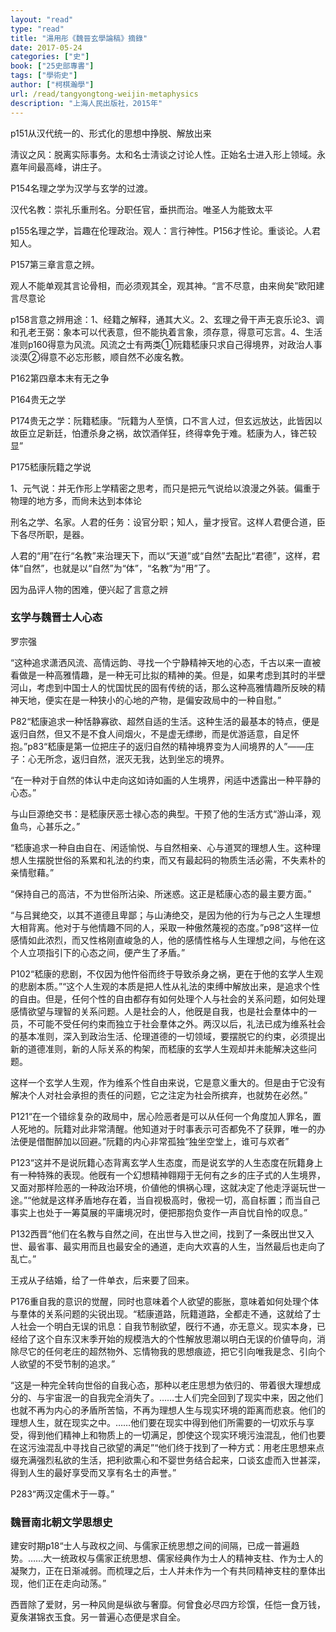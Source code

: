 ```yaml
---
layout: "read"
type: "read"
title: "湯用彤《魏晉玄學論稿》摘錄"
date: 2017-05-24
categories: ["史"]
book: ["25史部專書"]
tags: ["學術史"]
author: ["柯棋瀚學"]
url: /read/tangyongtong-weijin-metaphysics
description: "上海人民出版社，2015年"
---
```


p151从汉代统一的、形式化的思想中挣脱、解放出来

淸议之风：脱离实际事务。太和名士淸谈之讨论人性。正始名士进入形上领域。永嘉年间最高峰，讲庄子。

P154名理之学为汉学与玄学的过渡。

汉代名教：崇礼乐重刑名。分职任官，垂拱而治。唯圣人为能致太平

p155名理之学，旨趣在伦理政治。观人：言行神性。P156才性论。重谈论。人君知人。

P157第三章言意之辨。

观人不能单观其言论骨相，而必须观其全，观其神。“言不尽意，由来尙矣”<n>欧阳建<v>言尽意论</v></n>

p158言意之辨用途：1、经籍之解释，通其大义。2、玄理之骨干<v>声无哀乐论</v>3、调和孔老王弼：象本可以代表意，但不能执着言象，须存意，得意可忘言。4、生活准则p160得意为风流。风流之士有两类①阮籍嵇康只求自己得境界，对政治人事淡漠②得意不必忘形骸，顺自然不必废名教。

P162第四章本末有无之争

P164贵无之学

P174贵无之学：阮籍嵇康。“阮籍为人至慎，口不言人过，但玄远放达，此皆因以故臣立足新廷，怕遭杀身之祸，故饮酒佯狂，终得幸免于难。嵇康为人，锋芒较显”

P175嵇康阮籍之学说

1、元气说：并无作形上学精密之思考，而只是把元气说给以浪漫之外装。偏重于物理的地方多，而尙未达到本体论





刑名之学、名家。人君的任务：设官分职；知人，量才授官。这样人君便合道，臣下各尽所职，是器。

人君的“用”在行“名教”来治理天下，而以“天道”或“自然”去配比“君德”，这样，君体“自然”，也就是以“自然”为“体”，“名教”为“用”了。

因为品评人物的困难，便兴起了言意之辨







### <v>玄学与魏晋士人心态</v>



罗宗强

“这种追求潇洒风流、高情远韵、寻找一个宁静精神天地的心态，千古以来一直被看做是一种高雅情趣，是一种无可比拟的精神的美。但是，如果考虑到其时的半壁河山，考虑到中国士人的忧国忧民的固有传统的话，那么这种高雅情趣所反映的精神天地，便实在是一种狭小的心地的产物，是偏安政局中的一种自慰。”

P82“嵇康追求一种恬静寡欲、超然自适的生活。这种生活的最基本的特点，便是返归自然，但又不是不食人间烟火，不是虚无缥缈，而是优游适意，自足怀抱。”p83“嵇康是第一位把庄子的返归自然的精神境界变为人间境界的人”——庄子：心无所念，返归自然，泯灭无我，达到坐忘的境界。

“在一种对于自然的体认中走向这如诗如画的人生境界，闲适中透露出一种平静的心态。”

<v>与山巨源绝交书</v>：是嵇康厌恶士禄心态的典型。干预了他的生活方式“游山泽，观鱼鸟，心甚乐之。”

“嵇康追求一种自由自在、闲适愉悦、与自然相亲、心与道冥的理想人生。这种理想人生摆脱世俗的系累和礼法的约束，而又有最起码的物质生活必需，不失素朴的亲情慰藉。”

“保持自己的高洁，不为世俗所沾染、所迷惑。这正是嵇康心态的最主要方面。”

“与吕巽绝交，以其不道德且卑鄙；与山涛绝交，是因为他的行为与己之人生理想大相背离。他对于与他情趣不同的人，采取一种傲然蔑视的态度。”p98“这样一位感情如此浓烈，而又性格刚直峻急的人，他的感情性格与人生理想之间，与他在这个人立项指引下的心态之间，便产生了矛盾。”

P102“嵇康的悲剧，不仅因为他忤俗而终于导致杀身之祸，更在于他的玄学人生观的悲剧本质。”“这个人生观的本质是把人性从礼法的束缚中解放出来，是追求个性的自由。但是，任何个性的自由都存有如何处理个人与社会的关系问题，如何处理感情欲望与理智的关系问题。人是社会的人，他旣是自我，也是社会羣体中的一员，不可能不受任何约束而独立于社会羣体之外。两汉以后，礼法已成为维系社会的基本准则，深入到政治生活、伦理道德的一切领域，要摆脱它的约束，必须提出新的道德准则，新的人际关系的构架，而嵇康的玄学人生观却并未能解决这些问题。

这样一个玄学人生观，作为维系个性自由来说，它是意义重大的。但是由于它没有解决个人对社会承担的责任的问题，它之注定为社会所摈弃，也就势在必然。”

P121“在一个错综复杂的政局中，居心险恶者是可以从任何一个角度加人罪名，置人死地的。阮籍对此非常淸醒。他知道对于时事表示可否都免不了获罪，唯一的办法便是借酣醉加以回避。”阮籍的内心非常孤独“独坐空堂上，谁可与欢者”

P123“这并不是说阮籍心态背离玄学人生态度，而是说玄学的人生态度在阮籍身上有一种特殊的表现。他旣有一个幻想精神翱翔于无何有之乡的庄子式的人生境界，又面对那样险恶的一种政治环境，价値他的惧祸心理，这就决定了他走浮诞玩世一途。”“他就是这样矛盾地存在着，当自视极高时，傲视一切，高自标置；而当自己事实上也处于一筹莫展的平庸境况时，便把那抱负变作一声自忧自怜的叹息。”

P132西晋“他们在名教与自然之间，在出世与入世之间，找到了一条旣出世又入世、最省事、最实用而且也最安全的通道，走向大欢喜的人生，当然最后也走向了乱亡。”

王戎从子结婚，给了一件单衣，后来要了回来。

P176重自我的意识的觉醒，同时也意味着个人欲望的膨胀，意味着如何处理个体与羣体的关系问题的尖锐出现。“嵇康道路，阮籍道路，全都走不通，这就给了士人社会一个明白无误的讯息：自我节制欲望，旣行不通，亦无意义。现实本身，已经给了这个自东汉末季开始的规模浩大的个性解放思潮以明白无误的价値导向，消除尽它的任何老庄的超然物外、忘情物我的思想痕迹，把它引向唯我是念、引向个人欲望的不受节制的追求。”

“这是一种完全转向世俗的自我心态，那种以老庄思想为依归的、带着很大理想成分的、与宇宙泯一的自我完全消失了。……士人们完全回到了现实中来，因之他们也就不再为内心的矛盾所苦恼，不再为理想人生与现实环境的距离而悲哀。他们的理想人生，就在现实之中。……他们要在现实中得到他们所需要的一切欢乐与享受，得到他们精神上和物质上的一切满足，卽使这个现实环境污浊混乱，他们也要在这污浊混乱中寻找自己欲望的满足”“他们终于找到了一种方式：用老庄思想来点缀充满强烈私欲的生活，把利欲熏心和不婴世务结合起来，口谈玄虚而入世甚深，得到人生的最好享受而又享有名士的声誉。”

P283“两汉定儒术于一尊。”



### 魏晋南北朝文学思想史

建安时期p18“士人与政权之间、与儒家正统思想之间的间隔，已成一普遍趋势。……大一统政权与儒家正统思想、儒家经典作为士人的精神支柱、作为士人的凝聚力，正在日渐减弱。而梳理之后，士人并未作为一个有共同精神支柱的羣体出现，他们正在走向动荡。”

西晋除了爱财，另一种风尙是纵欲与奢靡。何曾食必尽四方珍馔，任恺一食万钱，夏矦湛锦衣玉食。另一普遍心态便是求自全。
